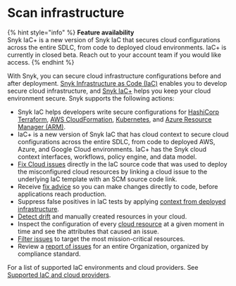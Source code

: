 # Scan infrastructure

{% hint style="info" %}
**Feature availability**\
Snyk IaC+ is a new version of Snyk IaC that secures cloud configurations across the entire SDLC, from code to deployed cloud environments. IaC+ is currently in closed beta. Reach out to your account team if you would like access.
{% endhint %}

With Snyk, you can secure cloud infrastructure configurations before and after deployment. [Snyk Infrastructure as Code (IaC)](snyk-infrastructure-as-code/) enables you to develop secure cloud infrastructure, and [Snyk IaC+](snyk-iac+/) helps you keep your cloud environment secure. Snyk supports the following actions:

* Snyk IaC helps developers write secure configurations for [HashiCorp Terraform](snyk-infrastructure-as-code/scan-terraform-files/), [AWS CloudFormation](snyk-infrastructure-as-code/scan-cloudformation-files/), [Kubernetes](snyk-infrastructure-as-code/scan-kubernetes-configuration-files/), and [Azure Resource Manager (ARM)](snyk-infrastructure-as-code/scan-arm-configuration-files.md).
* IaC+ is a new version of Snyk IaC that has cloud context to secure cloud configurations across the entire SDLC, from code to deployed AWS, Azure, and Google Cloud environments. IaC+ has the Snyk cloud context interfaces, workflows, policy engine, and data model.
* [Fix Cloud issues](snyk-iac+/fix-cloud-issues-in-integrated-iac.md) directly in the IaC source code that was used to deploy the misconfigured cloud resources by linking a cloud issue to the underlying IaC template with an SCM source code link.
* Receive [fix advice](start-using-snyk-iac/) so you can make changes directly to code, before applications reach production.
* Suppress false positives in IaC tests by applying [context from deployed infrastructure](snyk-iac+/add-cloud-context-to-your-iac-tests.md).
* [Detect drift](snyk-infrastructure-as-code/detect-drift-and-manually-created-resources/) and manually created resources in your cloud.
* Inspect the configuration of every [cloud resource](snyk-iac+/cloud-and-integrated-iac-issues/view-cloud-and-integragted-iac-issues-in-the-snyk-web-ui.md) at a given moment in time and see the attributes that caused an issue.
* [Filter issues](snyk-iac+/cloud-and-integrated-iac-issues/) to target the most mission-critical resources.
* Review a [report of issues](../manage-issues/reports/next-gen-reporting/available-snyk-reports.md#cloud-compliance-issues-report) for an entire Organization, organized by compliance standard.

For a list of supported IaC environments and cloud providers. See [Supported IaC and cloud providers](supported-iac-and-cloud-providers.md).

